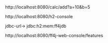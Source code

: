 http://localhost:8080/calc/add?a=10&b=5


http://localhost:8080/h2-console



jdbc-url-> jdbc:h2:mem:ff4jdb




http://localhost:8080/ff4j-web-console/features
